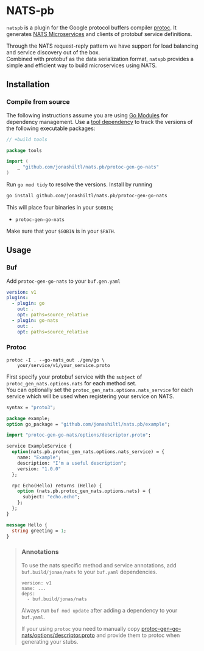 # NATS-pb

`natspb` is a plugin for the Google protocol buffers compiler [protoc](https://github.com/protocolbuffers/protobuf). It generates [NATS Microservices](https://github.com/nats-io/nats.go/tree/main/micro) and clients of protobuf service definitions.

Through the NATS request-reply pattern we have support for load balancing and service discovery out of the box.  
Combined with protobuf as the data serialization format, `natspb` provides a simple and efficient way to build microservices using NATS.
## Installation

### Compile from source
The following instructions assume you are using
[Go Modules](https://github.com/golang/go/wiki/Modules) for dependency
management. Use a
[tool dependency](https://github.com/golang/go/wiki/Modules#how-can-i-track-tool-dependencies-for-a-module)
to track the versions of the following executable packages:

```go
// +build tools

package tools

import (
    _ "github.com/jonashiltl/nats.pb/protoc-gen-go-nats"
)
```

Run `go mod tidy` to resolve the versions. Install by running

```sh
go install github.com/jonashiltl/nats.pb/protoc-gen-go-nats
```

This will place four binaries in your `$GOBIN`;

- `protoc-gen-go-nats`

Make sure that your `$GOBIN` is in your `$PATH`.

## Usage

### Buf
Add `protoc-gen-go-nats` to your `buf.gen.yaml`
```yaml
version: v1
plugins:
  - plugin: go
    out: .
    opt: paths=source_relative
  - plugin: go-nats
    out: .
    opt: paths=source_relative
```
### Protoc
```
protoc -I . --go-nats_out ./gen/go \
    your/service/v1/your_service.proto
```

First specify your protobuf service with the `subject` of `protoc_gen_nats.options.nats` for each method set.  
You can optionally set the `protoc_gen_nats.options.nats_service` for each service which will be used when registering your service on NATS.

```protobuf
syntax = "proto3";

package example;
option go_package = "github.com/jonashiltl/nats.pb/example";

import "protoc-gen-go-nats/options/descriptor.proto";

service ExampleService {
  option(nats.pb.protoc_gen_nats.options.nats_service) = {
    name: "Example";
    description: "I'm a useful description";
    version: "1.0.0"
  };

  rpc Echo(Hello) returns (Hello) {
    option (nats.pb.protoc_gen_nats.options.nats) = {
      subject: "echo.echo";
    };
  };
}

message Hello {
  string greeting = 1;
}
```
> ### Annotations
> To use the nats specific method and service annotations, add `buf.build/jonas/nats` to your `buf.yaml` dependencies.
> ```
> version: v1
> name: ...
> deps:
>   - buf.build/jonas/nats
> ```
> Always run `buf mod update` after adding a dependency to your `buf.yaml`.
>
> If your using `protoc` you need to manually copy [protoc-gen-go-nats/options/descriptor.proto](https://github.com/JonasHiltl/nats.pb/blob/main/protoc-gen-go-nats/options/descriptor.proto) and provide them to protoc when generating your stubs.

